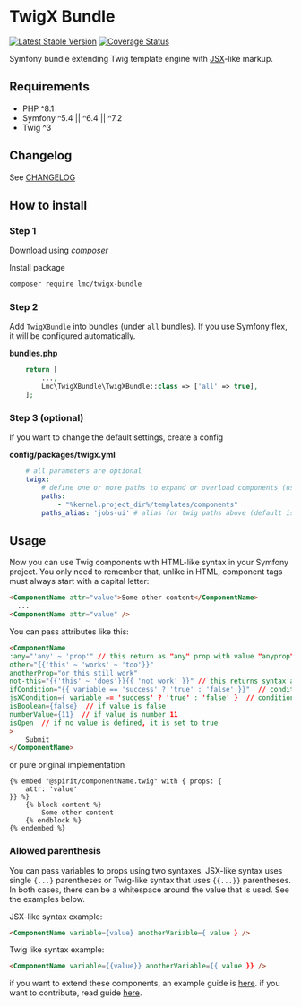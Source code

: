 TwigX Bundle
=================
[![Latest Stable Version](https://img.shields.io/packagist/v/lmc/twigx-bundle.svg)](https://packagist.org/packages/lmc/twigx-bundle)
[![Coverage Status](https://coveralls.io/repos/github/lmc-eu/twigx-bundle/badge.svg?branch=main)](https://coveralls.io/github/lmc-eu/twigx-bundle?branch=main)

Symfony bundle extending Twig template engine with [JSX]-like markup.

## Requirements
- PHP ^8.1
- Symfony ^5.4 || ^6.4 || ^7.2
- Twig ^3

## Changelog
See [CHANGELOG](./CHANGELOG.md)

## How to install

### Step 1


Download using *composer*

 Install package

```bash
composer require lmc/twigx-bundle
```

### Step 2

Add `TwigXBundle` into bundles (under `all` bundles). If you use Symfony flex, it will be configured automatically.

**bundles.php**

```php
    return [
        ...,
        Lmc\TwigXBundle\TwigXBundle::class => ['all' => true],
    ];
```

### Step 3 (optional)

If you want to change the default settings, create a config

**config/packages/twigx.yml**
```yaml
    # all parameters are optional
    twigx:
        # define one or more paths to expand or overload components (uses glob patterns)
        paths:
            - "%kernel.project_dir%/templates/components"
        paths_alias: 'jobs-ui' # alias for twig paths above (default is 'spirit')
```

## Usage
Now you can use Twig components with HTML-like syntax in your Symfony project. You only need to remember that, unlike in HTML, component tags must always start with a capital letter:

```html
<ComponentName attr="value">Some other content</ComponentName>
  ...
<ComponentName attr="value" />
```

You can pass attributes like this:

```html
<ComponentName
:any="'any' ~ 'prop'" // this return as "any" prop with value "anyprop"
other="{{'this' ~ 'works' ~ 'too'}}"
anotherProp="or this still work"
not-this="{{'this' ~ 'does'}}{{ 'not work' }}" // this returns syntax as plain text but prop with dash work
ifCondition="{{ variable == 'success' ? 'true' : 'false' }}"  // condition can only be written via the ternary operator
jsXCondition={ variable == 'success' ? 'true' : 'false' }  // condition can only be written via the ternary operator
isBoolean={false}  // if value is false
numberValue={11}  // if value is number 11
isOpen  // if no value is defined, it is set to true
>
    Submit
</ComponentName>
```

or pure original implementation

```twig
{% embed "@spirit/componentName.twig" with { props: {
    attr: 'value'
}} %}
    {% block content %}
        Some other content
    {% endblock %}
{% endembed %}
```

### Allowed parenthesis

You can pass variables to props using two syntaxes.
JSX-like syntax uses single `{...}` parentheses or Twig-like syntax that uses `{{...}}` parentheses.
In both cases, there can be a whitespace around the value that is used.
See the examples below.

JSX-like syntax example:

```html
<ComponentName variable={value} anotherVariable={ value } />
```

Twig like syntax example:

```html
<ComponentName variable={{value}} anotherVariable={{ value }} />
```

if you want to extend these components, an example guide is [here](./docs/extendComponents.md).
if you want to contribute, read guide [here](./docs/contribution.md).

[Spirit Design System]: https://github.com/lmc-eu/spirit-design-system
[JSX]: https://reactjs.org/docs/introducing-jsx.html
